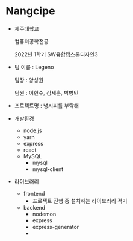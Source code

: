 # Nangcipe

- 제주대학교

  컴퓨터공학전공

  2022년 1학기 SW융합캡스톤디자인3

  

- 팀 이름 : Legeno

  팀장 : 양성원

  팀원 : 이현수, 김세훈, 박병민

  

- 프로젝트명 : 냉시피를 부탁해



- 개발환경
  - node.js
  - yarn
  - express
  - react
  - MySQL
    - mysql
    - mysql-client
- 라이브러리
  - frontend
    - 프로젝트 진행 중 설치하는 라이브러리 적기
  - backend
    - nodemon
    - express
    - express-generator
    - 